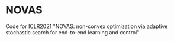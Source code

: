 # NOVAS
Code for ICLR2021 "NOVAS: non-convex optimization via adaptive stochastic search for end-to-end learning and control"
